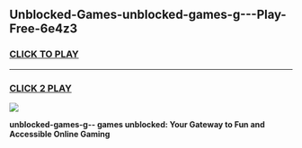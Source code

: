 
## Unblocked-Games-unblocked-games-g---Play-Free-6e4z3
<h3>
<a href="https://premium76.site?title=unblocked-games-g--&ref=15A">CLICK TO PLAY</a></h3>
<hr>

<h3>
<a href="https://premium76.site?title=unblocked-games-g--&ref=15A">CLICK 2 PLAY</a>
  
</h3>

<a href="https://premium76.site?title=unblocked-games-g--&ref=15A"><img src="https://clearcache.store/games.png"></a>


**unblocked-games-g-- games unblocked: Your Gateway to Fun and Accessible Online Gaming**
